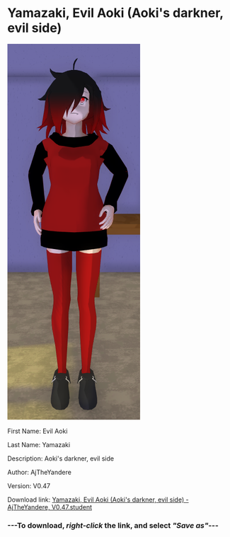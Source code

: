 # Yamazaki, Evil Aoki (Aoki's darkner, evil side)

<img src = "https://raw.githubusercontent.com/Arbiter1223/Daigaku-Gurashi-Custom-Students/master/Students/Files/Yamazaki%2C%20Evil%20Aoki%20(Aoki's%20darkner%2C%20evil%20side).png">

First Name: Evil Aoki

Last Name: Yamazaki

Description: Aoki's darkner, evil side

Author: AjTheYandere

Version: V0.47

Download link: <a href="https://raw.githubusercontent.com/Arbiter1223/Daigaku-Gurashi-Custom-Students/master/Students/Files/Yamazaki%2C%20Evil%20Aoki%20(Aoki's%20darkner%2C%20evil%20side)%20-%20AjTheYandere%2C%20V0.47.student">Yamazaki, Evil Aoki (Aoki's darkner, evil side) - AjTheYandere, V0.47.student</a>

### ---**To download, _right-click_ the link, and select _"Save as"_**---
